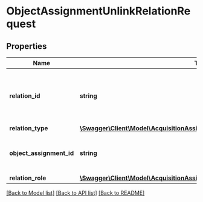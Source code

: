 # ObjectAssignmentUnlinkRelationRequest

## Properties
Name | Type | Description | Notes
------------ | ------------- | ------------- | -------------
**relation_id** | **string** | The ID of the relation (either a contact company or contact person) | 
**relation_type** | [**\Swagger\Client\Model\AcquisitionAssignmentLinkRelationRequestRelationType**](AcquisitionAssignmentLinkRelationRequestRelationType.md) |  | 
**object_assignment_id** | **string** | The object assignment to unlink the relation from. | 
**relation_role** | [**\Swagger\Client\Model\AcquisitionAssignmentUnlinkRelationRequestRelationRole**](AcquisitionAssignmentUnlinkRelationRequestRelationRole.md) |  | [optional] 

[[Back to Model list]](../README.md#documentation-for-models) [[Back to API list]](../README.md#documentation-for-api-endpoints) [[Back to README]](../README.md)


